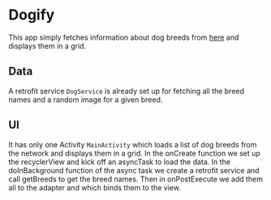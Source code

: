# Dogify
This app simply fetches information about dog breeds from [here](https://dog.ceo/dog-api/documentation/) and displays them in a grid.
## Data
A retrofit service `DogService` is already set up for fetching all the breed names and a random image for a given breed.
## UI
It has only one Activity `MainActivity` which loads a list of dog breeds from the network and displays them in a grid.
In the onCreate function we set up the recyclerView and kick off an asyncTask to load the data.
In the doInBackground function of the async task we create a retrofit service and call getBreeds to get the breed names.
Then in onPostExecute we add them all to the adapter and which binds them to the view.
